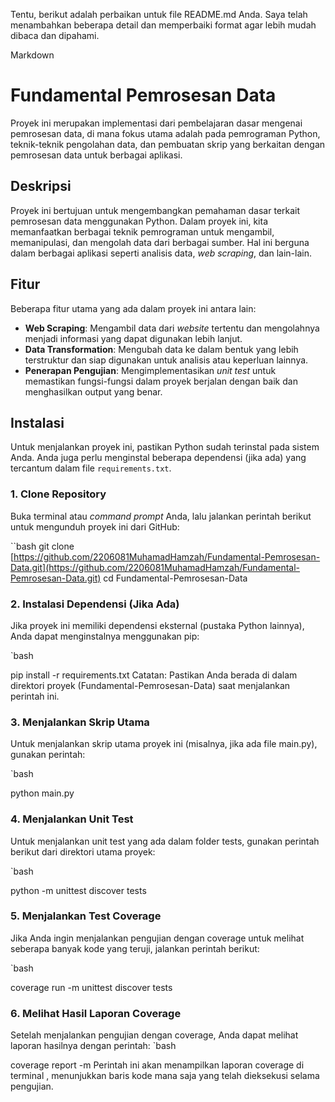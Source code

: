 Tentu, berikut adalah perbaikan untuk file README.md Anda. Saya telah menambahkan beberapa detail dan memperbaiki format agar lebih mudah dibaca dan dipahami.

Markdown

# Fundamental Pemrosesan Data

Proyek ini merupakan implementasi dari pembelajaran dasar mengenai pemrosesan data, di mana fokus utama adalah pada pemrograman Python, teknik-teknik pengolahan data, dan pembuatan skrip yang berkaitan dengan pemrosesan data untuk berbagai aplikasi.

## Deskripsi

Proyek ini bertujuan untuk mengembangkan pemahaman dasar terkait pemrosesan data menggunakan Python. Dalam proyek ini, kita memanfaatkan berbagai teknik pemrograman untuk mengambil, memanipulasi, dan mengolah data dari berbagai sumber. Hal ini berguna dalam berbagai aplikasi seperti analisis data, *web scraping*, dan lain-lain.

## Fitur

Beberapa fitur utama yang ada dalam proyek ini antara lain:

- **Web Scraping**: Mengambil data dari *website* tertentu dan mengolahnya menjadi informasi yang dapat digunakan lebih lanjut.
- **Data Transformation**: Mengubah data ke dalam bentuk yang lebih terstruktur dan siap digunakan untuk analisis atau keperluan lainnya.
- **Penerapan Pengujian**: Mengimplementasikan *unit test* untuk memastikan fungsi-fungsi dalam proyek berjalan dengan baik dan menghasilkan output yang benar.

## Instalasi

Untuk menjalankan proyek ini, pastikan Python sudah terinstal pada sistem Anda. Anda juga perlu menginstal beberapa dependensi (jika ada) yang tercantum dalam file `requirements.txt`.

### 1. Clone Repository

Buka terminal atau *command prompt* Anda, lalu jalankan perintah berikut untuk mengunduh proyek ini dari GitHub:

``bash
git clone [https://github.com/2206081MuhamadHamzah/Fundamental-Pemrosesan-Data.git](https://github.com/2206081MuhamadHamzah/Fundamental-Pemrosesan-Data.git)
cd Fundamental-Pemrosesan-Data
### 2. Instalasi Dependensi (Jika Ada)
Jika proyek ini memiliki dependensi eksternal (pustaka Python lainnya), Anda dapat menginstalnya menggunakan pip:

`bash

pip install -r requirements.txt
Catatan: Pastikan Anda berada di dalam direktori proyek (Fundamental-Pemrosesan-Data) saat menjalankan perintah ini.

### 3. Menjalankan Skrip Utama
Untuk menjalankan skrip utama proyek ini (misalnya, jika ada file main.py), gunakan perintah:

`bash

python main.py
### 4. Menjalankan Unit Test
Untuk menjalankan unit test yang ada dalam folder tests, gunakan perintah berikut dari direktori utama proyek:

`bash

python -m unittest discover tests
### 5. Menjalankan Test Coverage
Jika Anda ingin menjalankan pengujian dengan coverage untuk melihat seberapa banyak kode yang teruji, jalankan perintah berikut:

`bash

coverage run -m unittest discover tests
### 6. Melihat Hasil Laporan Coverage
Setelah menjalankan pengujian dengan coverage, Anda dapat melihat laporan hasilnya dengan perintah:
`bash

coverage report -m
Perintah ini akan menampilkan laporan coverage di terminal , menunjukkan baris kode mana saja yang telah dieksekusi selama pengujian.


